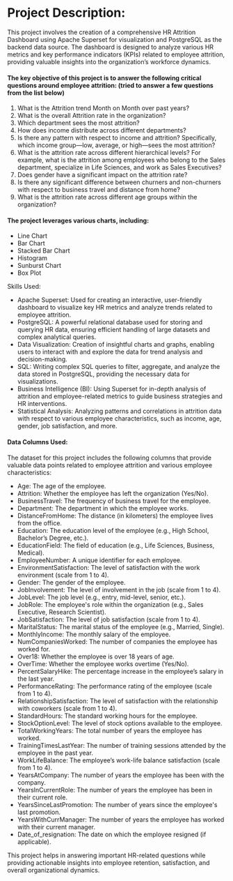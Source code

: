 # Project Description:
This project involves the creation of a comprehensive HR Attrition Dashboard using Apache Superset for visualization and PostgreSQL as the backend data source. The dashboard is designed to analyze various HR metrics and key performance indicators (KPIs) related to employee attrition, providing valuable insights into the organization’s workforce dynamics.

#### The key objective of this project is to answer the following critical questions around employee attrition: (tried to answer a few questions from the list below)

1. What is the Attrition trend Month on Month over past years?
2. What is the overall Attrition rate in the organization?
3. Which department sees the most attrition?
4. How does income distribute across different departments?
5. Is there any pattern with respect to income and attrition? Specifically, which income group—low, average, or high—sees the most attrition?
6. What is the attrition rate across different hierarchical levels?
For example, what is the attrition among employees who belong to the Sales department, specialize in Life Sciences, and work as Sales Executives?
7. Does gender have a significant impact on the attrition rate?
8. Is there any significant difference between churners and non-churners with respect to business travel and distance from home?
9. What is the attrition rate across different age groups within the organization?

#### The project leverages various charts, including:
* Line Chart
* Bar Chart
* Stacked Bar Chart
* Histogram
* Sunburst Chart
* Box Plot

Skills Used:
* Apache Superset: Used for creating an interactive, user-friendly dashboard to visualize key HR metrics and analyze trends related to employee attrition.
* PostgreSQL: A powerful relational database used for storing and querying HR data, ensuring efficient handling of large datasets and complex analytical queries.
* Data Visualization: Creation of insightful charts and graphs, enabling users to interact with and explore the data for trend analysis and decision-making.
* SQL: Writing complex SQL queries to filter, aggregate, and analyze the data stored in PostgreSQL, providing the necessary data for visualizations.
* Business Intelligence (BI): Using Superset for in-depth analysis of attrition and employee-related metrics to guide business strategies and HR interventions.
* Statistical Analysis: Analyzing patterns and correlations in attrition data with respect to various employee characteristics, such as income, age, gender, job satisfaction, and more.

#### Data Columns Used:
The dataset for this project includes the following columns that provide valuable data points related to employee attrition and various employee characteristics:
* Age: The age of the employee.
* Attrition: Whether the employee has left the organization (Yes/No).
* BusinessTravel: The frequency of business travel for the employee.
* Department: The department in which the employee works.
* DistanceFromHome: The distance (in kilometers) the employee lives from the office.
* Education: The education level of the employee (e.g., High School, Bachelor’s Degree, etc.).
* EducationField: The field of education (e.g., Life Sciences, Business, Medical).
* EmployeeNumber: A unique identifier for each employee.
* EnvironmentSatisfaction: The level of satisfaction with the work environment (scale from 1 to 4).
* Gender: The gender of the employee.
* JobInvolvement: The level of involvement in the job (scale from 1 to 4).
* JobLevel: The job level (e.g., entry, mid-level, senior, etc.).
* JobRole: The employee's role within the organization (e.g., Sales Executive, Research Scientist).
* JobSatisfaction: The level of job satisfaction (scale from 1 to 4).
* MaritalStatus: The marital status of the employee (e.g., Married, Single).
* MonthlyIncome: The monthly salary of the employee.
* NumCompaniesWorked: The number of companies the employee has worked for.
* Over18: Whether the employee is over 18 years of age.
* OverTime: Whether the employee works overtime (Yes/No).
* PercentSalaryHike: The percentage increase in the employee’s salary in the last year.
* PerformanceRating: The performance rating of the employee (scale from 1 to 4).
* RelationshipSatisfaction: The level of satisfaction with the relationship with coworkers (scale from 1 to 4).
* StandardHours: The standard working hours for the employee.
* StockOptionLevel: The level of stock options available to the employee.
* TotalWorkingYears: The total number of years the employee has worked.
* TrainingTimesLastYear: The number of training sessions attended by the employee in the past year.
* WorkLifeBalance: The employee’s work-life balance satisfaction (scale from 1 to 4).
* YearsAtCompany: The number of years the employee has been with the company.
* YearsInCurrentRole: The number of years the employee has been in their current role.
* YearsSinceLastPromotion: The number of years since the employee's last promotion.
* YearsWithCurrManager: The number of years the employee has worked with their current manager.
* Date_of_resignation: The date on which the employee resigned (if applicable).

This project helps in answering important HR-related questions while providing actionable insights into employee retention, satisfaction, and overall organizational dynamics.
